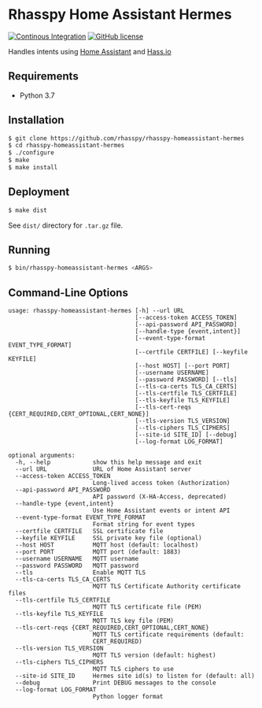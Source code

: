# Rhasspy Home Assistant Hermes

[![Continous Integration](https://github.com/rhasspy/rhasspy-homeassistant-hermes/workflows/Tests/badge.svg)](https://github.com/rhasspy/rhasspy-homeassistant-hermes/actions)
[![GitHub license](https://img.shields.io/github/license/rhasspy/rhasspy-homeassistant-hermes.svg)](https://github.com/rhasspy/rhasspy-homeassistant-hermes/blob/master/LICENSE)

Handles intents using [Home Assistant](https://www.home-assistant.io/) and [Hass.io](https://www.home-assistant.io/hassio/)

## Requirements

* Python 3.7

## Installation

```bash
$ git clone https://github.com/rhasspy/rhasspy-homeassistant-hermes
$ cd rhasspy-homeassistant-hermes
$ ./configure
$ make
$ make install
```

## Deployment

```bash
$ make dist
```

See `dist/` directory for `.tar.gz` file.

## Running

```bash
$ bin/rhasspy-homeassistant-hermes <ARGS>
```

## Command-Line Options

```
usage: rhasspy-homeassistant-hermes [-h] --url URL
                                    [--access-token ACCESS_TOKEN]
                                    [--api-password API_PASSWORD]
                                    [--handle-type {event,intent}]
                                    [--event-type-format EVENT_TYPE_FORMAT]
                                    [--certfile CERTFILE] [--keyfile KEYFILE]
                                    [--host HOST] [--port PORT]
                                    [--username USERNAME]
                                    [--password PASSWORD] [--tls]
                                    [--tls-ca-certs TLS_CA_CERTS]
                                    [--tls-certfile TLS_CERTFILE]
                                    [--tls-keyfile TLS_KEYFILE]
                                    [--tls-cert-reqs {CERT_REQUIRED,CERT_OPTIONAL,CERT_NONE}]
                                    [--tls-version TLS_VERSION]
                                    [--tls-ciphers TLS_CIPHERS]
                                    [--site-id SITE_ID] [--debug]
                                    [--log-format LOG_FORMAT]

optional arguments:
  -h, --help            show this help message and exit
  --url URL             URL of Home Assistant server
  --access-token ACCESS_TOKEN
                        Long-lived access token (Authorization)
  --api-password API_PASSWORD
                        API password (X-HA-Access, deprecated)
  --handle-type {event,intent}
                        Use Home Assistant events or intent API
  --event-type-format EVENT_TYPE_FORMAT
                        Format string for event types
  --certfile CERTFILE   SSL certificate file
  --keyfile KEYFILE     SSL private key file (optional)
  --host HOST           MQTT host (default: localhost)
  --port PORT           MQTT port (default: 1883)
  --username USERNAME   MQTT username
  --password PASSWORD   MQTT password
  --tls                 Enable MQTT TLS
  --tls-ca-certs TLS_CA_CERTS
                        MQTT TLS Certificate Authority certificate files
  --tls-certfile TLS_CERTFILE
                        MQTT TLS certificate file (PEM)
  --tls-keyfile TLS_KEYFILE
                        MQTT TLS key file (PEM)
  --tls-cert-reqs {CERT_REQUIRED,CERT_OPTIONAL,CERT_NONE}
                        MQTT TLS certificate requirements (default:
                        CERT_REQUIRED)
  --tls-version TLS_VERSION
                        MQTT TLS version (default: highest)
  --tls-ciphers TLS_CIPHERS
                        MQTT TLS ciphers to use
  --site-id SITE_ID     Hermes site id(s) to listen for (default: all)
  --debug               Print DEBUG messages to the console
  --log-format LOG_FORMAT
                        Python logger format
```
